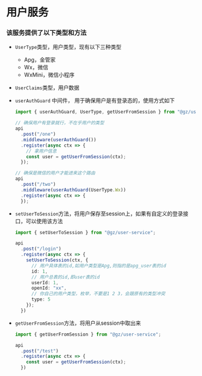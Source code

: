# 用户服务

### 该服务提供了以下类型和方法

- ```UserType```类型，用户类型，现有以下三种类型
  - Apg，金管家
  - Wx，微信
  - WxMini，微信小程序

- ```UserClaims```类型，用户数据

- ```userAuthGuard``` 中间件， 用于确保用户是有登录态的，使用方式如下

  ```typescript
  import { userAuthGuard, UserType, getUserFromSession } from "@gz/user-service";

  // 确保用户有登录就行，不在乎用户的类型
  api
    .post("/one")
    .middleware(userAuthGuard())
    .register(async ctx => {
      // 拿用户信息
      const user = getUserFromSession(ctx);
    });

  // 确保是微信的用户才能进来这个路由
  api
    .post("/two")
    .middleware(userAuthGuard(UserType.Wx))
    .register(async ctx => {
    });
  ```

- ```setUserToSession```方法，将用户保存至session上，如果有自定义的登录接口，可以使用该方法

  ```typescript
  import { setUserToSession } from "@gz/user-service";

  api
    .post("/login")
    .register(async ctx => {
      setUserToSession(ctx, {
        // 用户具体表的id,如用户类型是Apg,则指的是apg_user表的id
        id: 1,
        // 用户总表的id,即user表的id
        userId: 1,
        openId: "xx",
        // 你自己的用户类型，枚举，不要是1 2 3，会跟原有的类型冲突
        type: 5
      });
    })
  ```

- ```getUserFromSession```方法，将用户从session中取出来

  ```typescript
  import { getUserFromSession } from "@gz/user-service";

  api
    .post("/test")
    .register(async ctx => {
      const user = getUserFromSession(ctx);
    })
  ```
